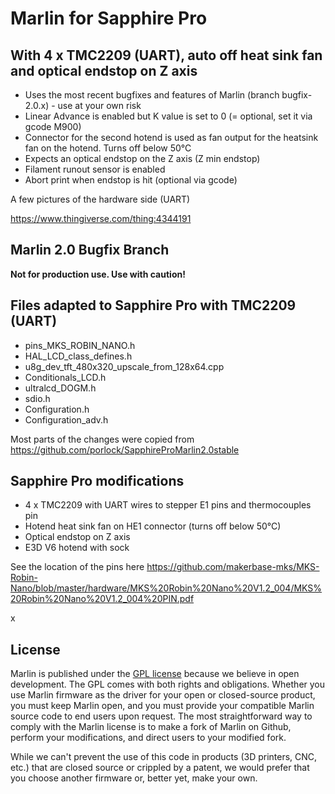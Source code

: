 # Marlin for Sapphire Pro

## With 4 x TMC2209 (UART), auto off heat sink fan and optical endstop on Z axis

* Uses the most recent bugfixes and features of Marlin (branch bugfix-2.0.x) - use at your own risk
* Linear Advance is enabled but K value is set to 0 (= optional, set it via gcode M900)
* Connector for the second hotend is used as fan output for the heatsink fan on the hotend. Turns off below 50°C
* Expects an optical endstop on the Z axis (Z min endstop)
* Filament runout sensor is enabled
* Abort print when endstop is hit (optional via gcode)

A few pictures of the hardware side (UART)

https://www.thingiverse.com/thing:4344191

## Marlin 2.0 Bugfix Branch

__Not for production use. Use with caution!__

## Files adapted to Sapphire Pro with TMC2209 (UART)

* pins_MKS_ROBIN_NANO.h
* HAL_LCD_class_defines.h
* u8g_dev_tft_480x320_upscale_from_128x64.cpp
* Conditionals_LCD.h
* ultralcd_DOGM.h
* sdio.h
* Configuration.h
* Configuration_adv.h

Most parts of the changes were copied from https://github.com/porlock/SapphireProMarlin2.0stable

## Sapphire Pro modifications
* 4 x TMC2209 with UART wires to stepper E1 pins and thermocouples pin
* Hotend heat sink fan on HE1 connector (turns off below 50°C)
* Optical endstop on Z axis
* E3D V6 hotend with sock

See the location of the pins here https://github.com/makerbase-mks/MKS-Robin-Nano/blob/master/hardware/MKS%20Robin%20Nano%20V1.2_004/MKS%20Robin%20Nano%20V1.2_004%20PIN.pdf

x

## License

Marlin is published under the [GPL license](/LICENSE) because we believe in open development. The GPL comes with both rights and obligations. Whether you use Marlin firmware as the driver for your open or closed-source product, you must keep Marlin open, and you must provide your compatible Marlin source code to end users upon request. The most straightforward way to comply with the Marlin license is to make a fork of Marlin on Github, perform your modifications, and direct users to your modified fork.

While we can't prevent the use of this code in products (3D printers, CNC, etc.) that are closed source or crippled by a patent, we would prefer that you choose another firmware or, better yet, make your own.
